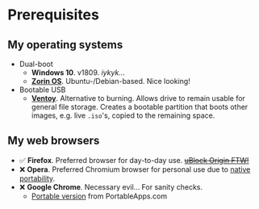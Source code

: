 # Prerequisites

## My operating systems

- Dual-boot
  - **Windows 10**. v1809. _iykyk..._
  - [**Zorin OS**](https://zorin.com/os/). Ubuntu-/Debian-based. Nice looking!
- Bootable USB
  - [**Ventoy**](https://ventoy.net/en/index.html). Alternative to burning. Allows drive to remain usable for general file storage. Creates a bootable partition that boots other images, e.g. live `.iso`'s, copied to the remaining space.

## My web browsers

- ✅ **Firefox**. Preferred browser for day-to-day use. ~~[uBlock Origin FTW!](https://ublockorigin.com/)~~
- ❌ **Opera**. Preferred Chromium browser for personal use due to [native portability](https://www.opera.com/computer/portable).
- ❌ **Google Chrome**. Necessary evil... For sanity checks.
  - [Portable version](https://portableapps.com/apps/internet/google_chrome_portable) from PortableApps.com
